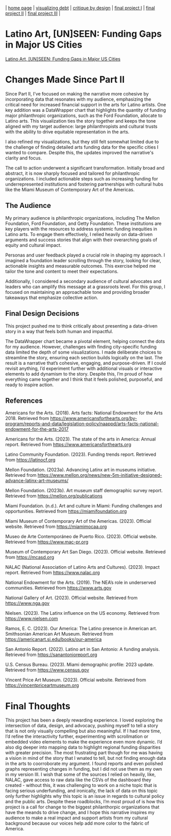| [home page](https://cmustudent.github.io/tswd-portfolio-templates/) | [visualizing debt](visualizing-government-debt) | [critique by design](critique-by-design) | [final project I](final-project-part-one) | [final project II](final-project-part-two) | [final project III](final-project-part-three) |

# Latino Art, [UN]SEEN: Funding Gaps in Major US Cities
[Latino Art, [UN]SEEN: Funding Gaps in Major US Cities](https://carnegiemellon.shorthandstories.com/latino-art-un-seen-funding-gaps-in-major-us-cities/index.html)


# Changes Made Since Part II

Since Part II, I’ve focused on making the narrative more cohesive by incorporating data that resonates with my audience, emphasizing the critical need for increased financial support in the arts for Latino artists. One key addition was a DataWrapper chart that highlights the quantity of funding major philanthropic organizations, such as the Ford Foundation, allocate to Latino arts. This visualization ties the story together and keeps the tone aligned with my target audience: large philanthropists and cultural trusts with the ability to drive equitable representation in the arts.

I also refined my visualizations, but they still felt somewhat limited due to the challenge of finding detailed arts funding data for the specific cities I wanted to compare. Despite this, the updates improved the narrative's clarity and focus.

The call to action underwent a significant transformation. Initially broad and abstract, it is now sharply focused and tailored for philanthropic organizations. I included actionable steps such as increasing funding for underrepresented institutions and fostering partnerships with cultural hubs like the Miami Museum of Contemporary Art of the Americas.



## The Audience

My primary audience is philanthropic organizations, including The Mellon Foundation, Ford Foundation, and Getty Foundation. These institutions are key players with the resources to address systemic funding inequities in Latino arts. To engage them effectively, I relied heavily on data-driven arguments and success stories that align with their overarching goals of equity and cultural impact.

Personas and user feedback played a crucial role in shaping my approach. I imagined a foundation leader scrolling through the story, looking for clear, actionable insights and measurable outcomes. This exercise helped me tailor the tone and content to meet their expectations.

Additionally, I considered a secondary audience of cultural advocates and leaders who can amplify this message at a grassroots level. For this group, I focused on maintaining an approachable tone and providing broader takeaways that emphasize collective action.


## Final Design Decisions

This project pushed me to think critically about presenting a data-driven story in a way that feels both human and impactful.

 The DataWrapper chart became a pivotal element, helping connect the dots for my audience. However, challenges with finding city-specific funding data limited the depth of some visualizations. I made deliberate choices to streamline the story, ensuring each section builds logically on the last. The result is a narrative that’s cohesive, engaging, and purpose-driven. If I could revisit anything, I’d experiment further with additional visuals or interactive elements to add dynamism to the story. Despite this, I’m proud of how everything came together and I think that it feels polished, purposeful, and ready to inspire action.

## References

Americans for the Arts. (2018). Arts facts: National Endowment for the Arts 2018. Retrieved from https://www.americansforthearts.org/by-program/reports-and-data/legislation-policy/naappd/arts-facts-national-endowment-for-the-arts-2017

Americans for the Arts. (2023). The state of the arts in America: Annual report. Retrieved from https://www.americansforthearts.org

Latino Community Foundation. (2023). Funding trends report. Retrieved from https://latinocf.org

Mellon Foundation. (2023a). Advancing Latinx art in museums initiative. Retrieved from https://www.mellon.org/news/new-5m-initiative-designed-advance-latinx-art-museums/

Mellon Foundation. (2023b). Art museum staff demographic survey report. Retrieved from https://mellon.org/publications

Miami Foundation. (n.d.). Art and culture in Miami: Funding challenges and opportunities. Retrieved from https://miamifoundation.org

Miami Museum of Contemporary Art of the Americas. (2023). Official website. Retrieved from https://miamimocaa.org

Museo de Arte Contemporáneo de Puerto Rico. (2023). Official website. Retrieved from https://www.mac-pr.org

Museum of Contemporary Art San Diego. (2023). Official website. Retrieved from https://mcasd.org

NALAC (National Association of Latino Arts and Cultures). (2023). Impact report. Retrieved from https://www.nalac.org

National Endowment for the Arts. (2019). The NEA’s role in underserved communities. Retrieved from https://www.arts.gov

National Gallery of Art. (2023). Official website. Retrieved from https://www.nga.gov

Nielsen. (2023). The Latinx influence on the US economy. Retrieved from https://www.nielsen.com

Ramos, E. C. (2023). Our America: The Latino presence in American art. Smithsonian American Art Museum. Retrieved from https://americanart.si.edu/books/our-america

San Antonio Report. (2022). Latino art in San Antonio: A funding analysis. Retrieved from https://sanantonioreport.org

U.S. Census Bureau. (2023). Miami demographic profile: 2023 update. Retrieved from https://www.census.gov

Vincent Price Art Museum. (2023). Official website. Retrieved from https://vincentpriceartmuseum.org

# Final Thoughts
This project has been a deeply rewarding experience. I loved exploring the intersection of data, design, and advocacy, pushing myself to tell a story that is not only visually compelling but also meaningful. If I had more time, I’d refine the interactivity further, experimenting with scrollmation or embedded video elements to make the experience even more dynamic. I’d also dig deeper into mapping data to highlight regional funding disparities with greater precision. The most frustrating part though for me was having a vision in mind of the story that I wnated to tell, but not finding enough data in the arts to coorroborate my argument. I found reports and even polished graphs representing changes in funding, but I did not use them as my own in my version III. I wish that some of the sources I relied on heavily, like, NALAC, gave access to raw data like the CSVs of the dashboard they created - without this, it was challenging to work on a niche topic that is facing serious underfunding, and ironically, the lack of data on this topic only further highlights why this topic is an issue in regards to cultural policy and the public arts. Despite these roadblocks, I’m most proud of is how this project is a call for change to the biggest philanthorpic organizations that have the meands to drive change, and I hope this narrative inspires my audience to make a real impact and support artists from my cultural background because our voices help add more color to the fabric of America. 

